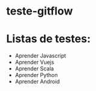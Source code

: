 # teste-gitflow

# Listas de testes:
 - Aprender Javascript
 - Aprender Vuejs
 - Aprender Scala
 - Aprender Python
 - Aprender Android